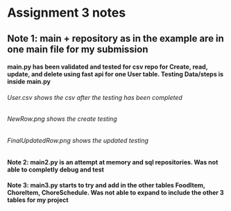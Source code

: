 # Assignment 3 notes
## Note 1: main + repository as in the example are in one main file for my submission
#### main.py has been validated and tested for csv repo for Create, read, update, and delete using fast api for one User table. Testing Data/steps is inside main.py
###### User.csv shows the csv after the testing has been completed
###### NewRow.png shows the create testing
###### FinalUpdatedRow.png shows the updated testing
#### Note 2: main2.py is an attempt at memory and sql repositories. Was not able to completly debug and test
#### Note 3: main3.py starts to try and add in the other tables FoodItem, ChoreItem, ChoreSchedule. Was not able to expand to include the other 3 tables for my project
